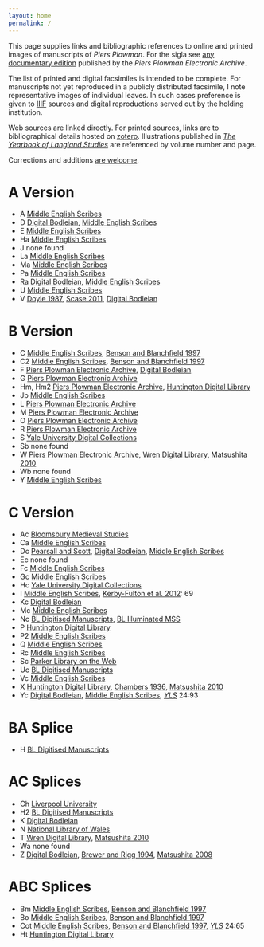 ```yaml
---
layout: home
permalink: /
---
```


This page supplies links and bibliographic references to online and printed images of manuscripts of *Piers Plowman*.
For the sigla see [any documentary edition](http://piers.chass.ncsu.edu/texts/F/intro#iv) published by the *Piers Plowman Electronic Archive*.

The list of printed and digital facsimiles is intended to be complete.
For manuscripts not yet reproduced in a publicly distributed facsimile, I note representative images of individual leaves.
In such cases preference is given to [IIIF](https://iiif.io/) sources and digital reproductions served out by the holding institution.

Web sources are linked directly.
For printed sources, links are to bibliographical details hosted on [zotero].
Illustrations published in [*The Yearbook of Langland Studies*] are referenced by volume number and page.

Corrections and additions [are welcome](/piers-pictures/about).

A Version
=========

- A
  [Middle English Scribes](https://www.medievalscribes.com/index.php?browse=manuscripts&&id=394&nav=off)
- D
  [Digital Bodleian](https://digital.bodleian.ox.ac.uk/objects/ef0f82a5-574f-4bc0-9caa-530f3e5f0e5c/),
  [Middle English Scribes](https://www.medievalscribes.com/index.php?browse=manuscripts&&id=395&nav=off)
- E
  [Middle English Scribes](https://www.medievalscribes.com/index.php?browse=manuscripts&&id=412&nav=off)
- Ha
  [Middle English Scribes](https://www.medievalscribes.com/index.php?browse=manuscripts&&id=341&nav=off)
- J
  none found<!--PPEA data archive-->
- La
  [Middle English Scribes](https://www.medievalscribes.com/index.php?browse=manuscripts&&id=405&nav=off)
- Ma
  [Middle English Scribes](https://www.medievalscribes.com/index.php?browse=manuscripts&&id=401&nav=off)
- Pa
  [Middle English Scribes](https://www.medievalscribes.com/index.php?browse=manuscripts&&id=369&nav=off)
- Ra
  [Digital Bodleian](https://digital.bodleian.ox.ac.uk/objects/6a219961-80c7-480f-b836-fc2de1ae9260/),
  [Middle English Scribes](https://www.medievalscribes.com/index.php?browse=manuscripts&&id=428&nav=off)
- U
  [Middle English Scribes](https://www.medievalscribes.com/index.php?browse=manuscripts&&id=389&nav=off)
- V
  [Doyle 1987][zotero],
  [Scase 2011][zotero],
  [Digital Bodleian](https://digital.bodleian.ox.ac.uk/objects/52f0a31a-1478-40e4-b05b-fddb1ad076ff/)

B Version
=========
<!--Crowley and Rogers editions omitted-->

- C
  [Middle English Scribes](https://www.medievalscribes.com/index.php?browse=manuscripts&&id=363&nav=off),
  [Benson and Blanchfield 1997][zotero]
- C2
  [Middle English Scribes](https://www.medievalscribes.com/index.php?browse=manuscripts&&id=367&nav=off),
  [Benson and Blanchfield 1997][zotero]
- F
  [Piers Plowman Electronic Archive],
  [Digital Bodleian](https://digital.bodleian.ox.ac.uk/objects/bbe3f34b-ebe3-4757-b2e0-cd4268c6749e/)
- G
  [Piers Plowman Electronic Archive]
- Hm, Hm2
  [Piers Plowman Electronic Archive],
  [Huntington Digital Library](https://hdl.huntington.org/digital/collection/p15150coll7/id/50420/rec/2)
- Jb
  [Middle English Scribes](https://www.medievalscribes.com/index.php?browse=manuscripts&&id=400&nav=off)
- L
  [Piers Plowman Electronic Archive]
- M
  [Piers Plowman Electronic Archive]
- O
  [Piers Plowman Electronic Archive]
- R
  [Piers Plowman Electronic Archive]
- S
  [Yale University Digital Collections](https://collections.library.yale.edu/catalog/16037448)
- Sb
  none found
- W
  [Piers Plowman Electronic Archive],
  [Wren Digital Library](https://mss-cat.trin.cam.ac.uk/Manuscript/B.15.17),
  [Matsushita 2010][zotero]
- Wb
  none found
- Y
  [Middle English Scribes](https://www.medievalscribes.com/index.php?browse=manuscripts&&id=368&nav=off)
  <!--fol. 35r, the same reproduced by Benson and Blanchfield-->

C Version
=========

- Ac
  [Bloomsbury Medieval Studies](https://www.bloomsburymedievalstudies.com/da-volume?docid=BMS_SHL003)
- Ca
  [Middle English Scribes](https://www.medievalscribes.com/index.php?browse=manuscripts&&id=406&nav=off)
- Dc
  [Pearsall and Scott][zotero],
  [Digital Bodleian](https://digital.bodleian.ox.ac.uk/objects/e6865046-6257-4591-a731-548232c7c8dd),
  [Middle English Scribes](https://www.medievalscribes.com/index.php?browse=manuscripts&&id=398&nav=off)
- Ec
  none found
- Fc
  [Middle English Scribes](https://www.medievalscribes.com/index.php?browse=manuscripts&&id=365&nav=off)
- Gc
  [Middle English Scribes](https://www.medievalscribes.com/index.php?browse=manuscripts&&id=364&nav=off)
- Hc
  [Yale University Digital Collections](https://collections.library.yale.edu/catalog/2054080)
- I
  [Middle English Scribes](https://www.medievalscribes.com/index.php?browse=manuscripts&&id=157&nav=off),
  [Kerby-Fulton et al. 2012][zotero]\: 69
- Kc
  [Digital Bodleian](https://digital.bodleian.ox.ac.uk/objects/1e690ddd-4b7a-4822-956d-a92e609847d9/)
- Mc
  [Middle English Scribes](https://www.medievalscribes.com/index.php?browse=manuscripts&&id=423&nav=off)
- Nc
  [BL Digitised Manuscripts](https://www.bl.uk/manuscripts/FullDisplay.aspx?ref=Harley_MS_2376),
  [BL Illuminated MSS](https://www.bl.uk/catalogues/illuminatedmanuscripts/record.asp?MSID=3660&CollID=8&NStart=2376)<!--same image on ME Scribes-->
- P
  [Huntington Digital Library](https://hdl.huntington.org/digital/collection/p15150coll7/id/50422/rec/4)
- P2
  [Middle English Scribes](https://www.medievalscribes.com/index.php?browse=manuscripts&&id=371&nav=off)
- Q
  [Middle English Scribes](https://www.medievalscribes.com/index.php?browse=manuscripts&&id=362&nav=off)
- Rc
  [Middle English Scribes](https://www.medievalscribes.com/index.php?browse=manuscripts&&id=424&nav=off)
- Sc
  [Parker Library on the Web](https://parker.stanford.edu/parker/catalog/zf010vc1580)
- Uc
  [BL Digitised Manuscripts](https://www.bl.uk/manuscripts/FullDisplay.aspx?ref=Add_MS_35157)
- Vc
  [Middle English Scribes](https://www.medievalscribes.com/index.php?browse=manuscripts&&id=411&nav=off)
- X
  [Huntington Digital Library](https://hdl.huntington.org/digital/collection/p15150coll7/id/53252/rec/3),
  [Chambers 1936][zotero],
  [Matsushita 2010][zotero]
- Yc
  [Digital Bodleian](https://digital.bodleian.ox.ac.uk/objects/d381d1c9-92c3-49cc-bc09-19ac6a53ffb5),
  [Middle English Scribes](https://www.medievalscribes.com/index.php?browse=manuscripts&&id=392&nav=off),
  [*YLS*] 24:93

BA Splice
=========

- H
  [BL Digitised Manuscripts](https://www.bl.uk/manuscripts/FullDisplay.aspx?ref=Harley_MS_3954)

AC Splices
==========

- Ch
  [Liverpool University](https://liverpooluniversitypress.manifoldapp.org/read/lul-ms-f-4-8/section/dc2448f1-91a3-42f6-be09-bc29fbb6a495)
- H2
  [BL Digitised Manuscripts](https://www.bl.uk/manuscripts/FullDisplay.aspx?ref=Harley_MS_6041)
- K
  [Digital Bodleian](https://digital.bodleian.ox.ac.uk/objects/56f3c104-5e61-47ea-87dc-b8b8aa7db5e5/)
- N
  [National Library of Wales](https://www.library.wales/discover/digital-gallery/manuscripts/the-middle-ages/piers-plowman/)
- T
  [Wren Digital Library](https://mss-cat.trin.cam.ac.uk/Manuscript/R.3.14),
  [Matsushita 2010][zotero]
- Wa
  none found<!--PPEA Data Archive-->
- Z
  [Digital Bodleian](https://digital.bodleian.ox.ac.uk/objects/0cecbb9e-b126-4360-b514-eb949f851b43/),
  [Brewer and Rigg 1994][zotero],
  [Matsushita 2008][zotero]

ABC Splices
===========

- Bm
  [Middle English Scribes](https://www.medievalscribes.com/index.php?browse=manuscripts&&id=370&nav=off),
  [Benson and Blanchfield 1997][zotero]
- Bo
  [Middle English Scribes](https://www.medievalscribes.com/index.php?browse=manuscripts&&id=388&nav=off),
  [Benson and Blanchfield 1997][zotero]
- Cot
  [Middle English Scribes](https://www.medievalscribes.com/index.php?browse=manuscripts&&id=373&nav=off),
  [Benson and Blanchfield 1997][zotero],
  [*YLS*] 24:65
- Ht
  [Huntington Digital Library](https://hdl.huntington.org/digital/collection/p15150coll7/id/40589/rec/4)


[zotero]: https://www.zotero.org/irc7/tags/pp-ms-images/library
[Piers Plowman Electronic Archive]: http://piers.chass.ncsu.edu/
[*The Yearbook of Langland Studies*]: https://www.brepolsonline.net/loi/yls
[*YLS*]: https://www.brepolsonline.net/loi/yls
